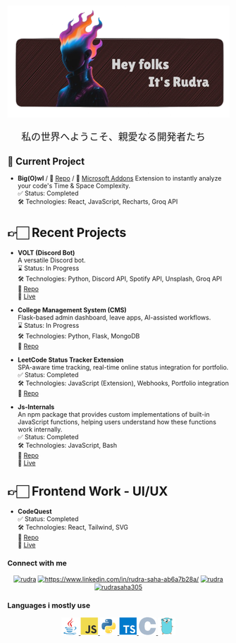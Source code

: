 <p align="center">
  <img src="https://github.com/Rudrajiii/Rudrajiii/blob/main/type7c-wb.png?raw=true"
       />
</p>



<p align="center" style="font-family: 'Shadows Into Light', cursive; font-size: 22px;">
  私の世界へようこそ、親愛なる開発者たち 🩷
</p>



## 🔭 Current Project

- **Big(O)wl**  / 📂 [Repo](https://github.com/Rudrajiii/Big-O-wl)  / 🔗 [Microsoft Addons](https://t.co/vnYPptA3sy)
  Extension to instantly analyze your code's Time & Space Complexity.  
  ✅ Status: Completed  
  🛠 Technologies: React, JavaScript, Recharts, Groq API  
  

# 👉🏻 Recent Projects

- **VOLT (Discord Bot)**  
  A versatile Discord bot.  
  ⌛ Status: In Progress  
  🛠 Technologies: Python, Discord API, Spotify API, Unsplash, Groq API  
  📂 [Repo](https://github.com/Rudrajiii/VOLT-WEB)  
  🔗 [Live](https://volt-web-rose.vercel.app/)  

- **College Management System (CMS)**  
  Flask-based admin dashboard, leave apps, AI-assisted workflows.  
  ⌛ Status: In Progress  
  🛠 Technologies: Python, Flask, MongoDB  
  📂 [Repo](https://github.com/Rudrajiii/clg-management-app)  

- **LeetCode Status Tracker Extension**  
  SPA-aware time tracking, real-time online status integration for portfolio.  
  ✅ Status: Completed  
  🛠 Technologies: JavaScript (Extension), Webhooks, Portfolio integration  
  📂 [Repo](https://github.com/Rudrajiii/leetcode-status-tracker-extension)  

- **Js-Internals**  
  An npm package that provides custom implementations of built-in JavaScript functions, helping users understand how these functions work internally.  
  ✅ Status: Completed  
  🛠 Technologies: JavaScript, Bash  
  📂 [Repo](https://github.com/Rudrajiii/Js-Internals)  
  🔗 [Live](https://www.npmjs.com/package/js-internals)  

# 👉🏻 Frontend Work - UI/UX

- **CodeQuest**  
  ✅ Status: Completed  
  🛠 Technologies: React, Tailwind, SVG  
  📂 [Repo](https://github.com/Rudrajiii/CodeQuest)  
  🔗 [Live](https://codequest-five.vercel.app/)  




### Connect with me
<p align="center">
<a href="https://twitter.com/Rudra_X_Rudra" target="blank"><img align="center" src="https://raw.githubusercontent.com/rahuldkjain/github-profile-readme-generator/master/src/images/icons/Social/twitter.svg" alt="rudra" height="30" width="40" /></a>
<a href="https://www.linkedin.com/in/rudra-saha-ab6a7b28a/" target="blank"><img align="center" src="https://raw.githubusercontent.com/rahuldkjain/github-profile-readme-generator/master/src/images/icons/Social/linked-in-alt.svg" alt="https://www.linkedin.com/in/rudra-saha-ab6a7b28a/" height="30" width="40" /></a>
<a href="https://stackoverflow.com/users/rudra" target="blank"><img align="center" src="https://raw.githubusercontent.com/rahuldkjain/github-profile-readme-generator/master/src/images/icons/Social/stack-overflow.svg" alt="rudra" height="30" width="40" /></a>
<a href="https://www.leetcode.com/rudrasaha305" target="blank"><img align="center" src="https://raw.githubusercontent.com/rahuldkjain/github-profile-readme-generator/master/src/images/icons/Social/leet-code.svg" alt="rudrasaha305" height="30" width="40" /></a>
</p>

### Languages i mostly use
<p align="center">
  <a href="https://www.java.com" target="_blank" rel="noreferrer"> <img src="https://raw.githubusercontent.com/devicons/devicon/master/icons/java/java-original.svg" alt="java" width="40" height="40"/> </a>
  <a href="https://developer.mozilla.org/en-US/docs/Web/JavaScript" target="_blank" rel="noreferrer"> <img src="https://raw.githubusercontent.com/devicons/devicon/master/icons/javascript/javascript-original.svg" alt="javascript" width="40" height="40"/> </a>
  <a href="https://www.python.org" target="_blank" rel="noreferrer"> <img src="https://raw.githubusercontent.com/devicons/devicon/master/icons/python/python-original.svg" alt="python" width="40" height="40"/>  </a>
  <a href="https://www.typescriptlang.org/" target="_blank" rel="noreferrer"> <img src="https://raw.githubusercontent.com/devicons/devicon/master/icons/typescript/typescript-original.svg" alt="typescript" width="40" height="40"/> </a> 
  <a href="https://www.cprogramming.com/" target="_blank" rel="noreferrer"> <img src="https://raw.githubusercontent.com/devicons/devicon/master/icons/c/c-original.svg" alt="c" width="40" height="40"/> </a>
  <a href="https://golang.org" target="_blank" rel="noreferrer"> <img src="https://raw.githubusercontent.com/devicons/devicon/master/icons/go/go-original.svg" alt="go" width="40" height="40"/> </a>
</p>
</p>

